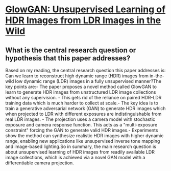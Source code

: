 # [GlowGAN: Unsupervised Learning of HDR Images from LDR Images in the Wild](https://arxiv.org/abs/2211.12352)

## What is the central research question or hypothesis that this paper addresses?

 Based on my reading, the central research question this paper addresses is: Can we learn to reconstruct high dynamic range (HDR) images from in-the-wild low dynamic range (LDR) images in a fully unsupervised manner?The key points are:- The paper proposes a novel method called GlowGAN to learn to generate HDR images from unstructured LDR image collections without any supervision. - This gets rid of the reliance on paired HDR-LDR training data which is much harder to collect at scale.- The key idea is to train a generative adversarial network (GAN) to generate HDR images which when projected to LDR with different exposures are indistinguishable from real LDR images. - The projection uses a camera model with stochastic exposure and camera response function. This acts as a "multi-exposure constraint" forcing the GAN to generate valid HDR images.- Experiments show the method can synthesize realistic HDR images with higher dynamic range, enabling new applications like unsupervised inverse tone mapping and image-based lighting.So in summary, the main research question is about unsupervised learning of HDR images from readily available LDR image collections, which is achieved via a novel GAN model with a differentiable camera projection.
